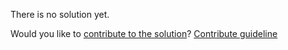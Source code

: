 
There is no solution yet.

Would you like to [contribute to the solution](https://github.com/BFEdev/BFE.dev-solutions/blob/main/typescript/implement-extract-t-u_en.md)? [Contribute guideline](https://github.com/BFEdev/BFE.dev-solutions#how-to-contribute)
